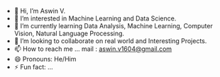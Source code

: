 - 👋 Hi, I’m Aswin V.
- 👀 I’m interested in Machine Learning and Data Science.
- 🌱 I’m currently learning Data Analysis, Machine Learning, Computer Vision, Natural Language Processing.
- 💞️ I’m looking to collaborate on real world and Interesting Projects.
- 📫 How to reach me ... mail : aswin.v1604@gmail.com
- 😄 Pronouns: He/Him
- ⚡ Fun fact: ...

<!---
Aswin-githubrep/Aswin-githubrep is a ✨ special ✨ repository because its `README.md` (this file) appears on your GitHub profile.
You can click the Preview link to take a look at your changes.
--->
